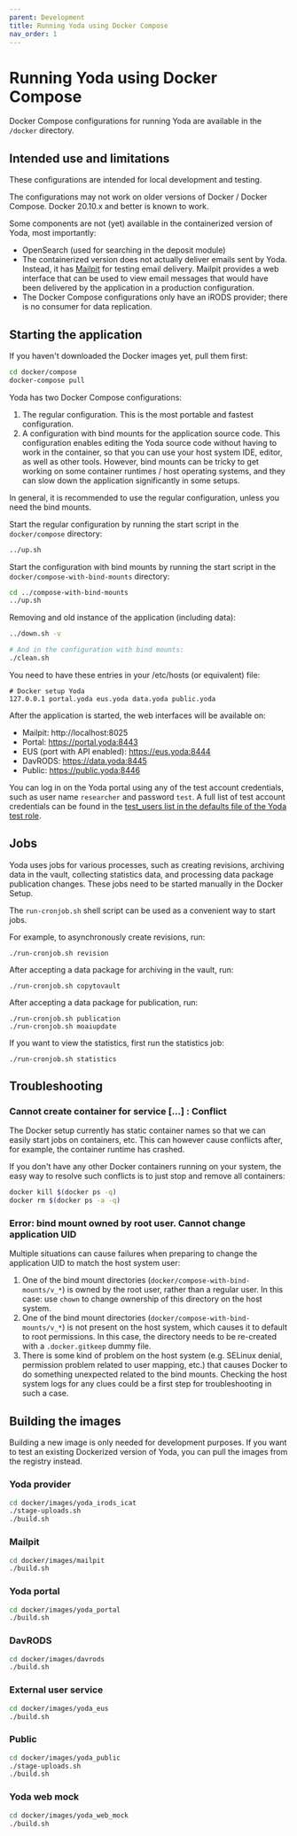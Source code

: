```yaml
---
parent: Development
title: Running Yoda using Docker Compose
nav_order: 1
---
```

# Running Yoda using Docker Compose

Docker Compose configurations for running Yoda are available in the
`/docker` directory.

## Intended use and limitations

These configurations are intended for local development and testing.

The configurations may not work on older versions of Docker / Docker Compose.
Docker 20.10.x and better is known to work.

Some components are not (yet) available in the containerized version of Yoda,
most importantly:
- OpenSearch (used for searching in the deposit module)
- The containerized version does not actually deliver emails sent by Yoda. 
  Instead, it has [Mailpit](https://github.com/axllent/mailpit) for testing email
  delivery. Mailpit provides a web interface that can be used to view email messages
  that would have been delivered by the application in a production configuration.
- The Docker Compose configurations only have an iRODS provider; there is no consumer
  for data replication.

## Starting the application

If you haven't downloaded the Docker images yet, pull them first:

```bash
cd docker/compose
docker-compose pull
```

Yoda has two Docker Compose configurations:
1. The regular configuration. This is the most portable and fastest configuration.
2. A configuration with bind mounts for the application source code. This configuration enables
   editing the Yoda source code without having to work in the container, so that you can use your
   host system IDE, editor, as well as other tools. However, bind mounts can be tricky to get working on
   some container runtimes / host operating systems, and they can slow down the application
   significantly in some setups.

In general, it is recommended to use the regular configuration, unless you need the bind mounts.

Start the regular configuration by running the start script in the `docker/compose` directory:

```bash
../up.sh
```

Start the configuration with bind mounts by running the start script in the `docker/compose-with-bind-mounts`
directory:

```bash
cd ../compose-with-bind-mounts
../up.sh
```

Removing and old instance of the application (including data):
```bash
../down.sh -v

# And in the configuration with bind mounts:
./clean.sh
```

You need to have these entries in your /etc/hosts (or equivalent) file:

```
# Docker setup Yoda
127.0.0.1 portal.yoda eus.yoda data.yoda public.yoda
```

After the application is started, the web interfaces will be available on:
- Mailpit: http://localhost:8025
- Portal: https://portal.yoda:8443
- EUS (port with API enabled): https://eus.yoda:8444
- DavRODS: https://data.yoda:8445
- Public: https://public.yoda:8446

You can log in on the Yoda portal using any of the test account credentials, such as user name `researcher`
and password `test`. A full list of test account credentials can be found in the
[test_users list in the defaults file of the Yoda test role](https://github.com/UtrechtUniversity/yoda/blob/development/roles/yoda_test/defaults/main.yml).

## Jobs

Yoda uses jobs for various processes, such as creating revisions, archiving data in the vault, collecting
statistics data, and processing data package publication changes. These jobs need to be started manually
in the Docker Setup.

The `run-cronjob.sh` shell script can be used as a convenient way to start jobs.

For example, to asynchronously create revisions, run:

```
./run-cronjob.sh revision
```

After accepting a data package for archiving in the vault, run:

```
./run-cronjob.sh copytovault
```

After accepting a data package for publication, run:

```
./run-cronjob.sh publication
./run-cronjob.sh moaiupdate
```

If you want to view the statistics, first run the statistics job:

```
./run-cronjob.sh statistics
```

## Troubleshooting

### Cannot create container for service [...] : Conflict

The Docker setup currently has static container names so that we can easily
start jobs on containers, etc. This can however cause conflicts after, for example, the
container runtime has crashed.

If you don't have any other Docker containers running on your system, the easy way to
resolve such conflicts is to just stop and remove all containers:

```bash
docker kill $(docker ps -q)
docker rm $(docker ps -a -q)
```

### Error: bind mount owned by root user. Cannot change application UID

Multiple situations can cause failures when preparing to change the application UID to match the host system user:
1. One of the bind mount directories (`docker/compose-with-bind-mounts/v_*`) is owned by the root user, rather than a regular user.
   In this case: use `chown` to change ownership of this directory on the host system.
2. One of the bind mount directories (`docker/compose-with-bind-mounts/v_*`) is not present on the host system, which
   causes it to default to root permissions. In this case, the directory needs to be re-created with a `.docker.gitkeep` dummy file.
3. There is some kind of problem on the host system (e.g. SELinux denial, permission problem related to user mapping, etc.) that causes Docker
   to do something unexpected related to the bind mounts. Checking the host system logs for any clues could be a first step for troubleshooting
   in such a case.

## Building the images

Building a new image is only needed for development purposes. If you want to test
an existing Dockerized version of Yoda, you can pull the images from the registry
instead.

### Yoda provider

```bash
cd docker/images/yoda_irods_icat
./stage-uploads.sh
./build.sh
```

### Mailpit

```bash
cd docker/images/mailpit
./build.sh
```

### Yoda portal

```bash
cd docker/images/yoda_portal
./build.sh
```

### DavRODS

```bash
cd docker/images/davrods
./build.sh
```

### External user service

```bash
cd docker/images/yoda_eus
./build.sh
```

### Public

```bash
cd docker/images/yoda_public
./stage-uploads.sh
./build.sh
```

### Yoda web mock

```bash
cd docker/images/yoda_web_mock
./build.sh
```
